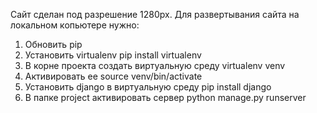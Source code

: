 Сайт сделан под разрешение 1280px.
Для развертывания сайта на локальном копьютере нужно:

1. Обновить pip
2. Установить virtualenv
pip install virtualenv
3. В корне проекта создать виртуальную среду
virtualenv venv
4. Активировать ее
source venv/bin/activate
5. Установить django в виртуальную среду
pip install django
6. В папке project активировать сервер
python manage.py runserver